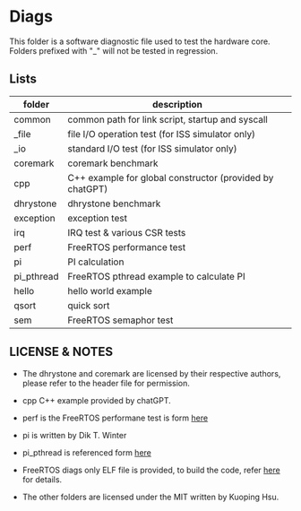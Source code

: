 
# Diags

This folder is a software diagnostic file used to test the hardware core. Folders prefixed with "_" will not be tested in regression.

## Lists

| folder | description |
| --- | --- |
| common | common path for link script, startup and syscall |
| _file | file I/O operation test (for ISS simulator only) |
| _io | standard I/O test (for ISS simulator only) |
| coremark | coremark benchmark |
| cpp | C++ example for global constructor (provided by chatGPT) |
| dhrystone | dhrystone benchmark |
| exception | exception test |
| irq | IRQ test & various CSR tests |
| perf | FreeRTOS performance test |
| pi | PI calculation |
| pi_pthread | FreeRTOS pthread example to calculate PI |
| hello | hello world example |
| qsort | quick sort |
| sem | FreeRTOS semaphor test |

## LICENSE & NOTES

* The dhrystone and coremark are licensed by their respective authors, please refer to the header file for permission.

* cpp C++ example provided by chatGPT.

* perf is the FreeRTOS performane test is form [here](https://github.com/foss-xtensa/amazon-freertos/tree/xtensa-v10.2.1-stable/demos/cadence/sim/common/application_code/cadence_code)

* pi is written by Dik T. Winter

* pi_pthread is referenced form [here](https://www.stolaf.edu/people/rab/os/pub0/modules/Pi_Integration_SharedMemory/Pthreads/Pthreads.html)

* FreeRTOS diags only ELF file is provided, to build the code, refer [here](https://github.com/kuopinghsu/FreeRTOS-RISCV) for details.

* The other folders are licensed under the MIT written by Kuoping Hsu.
